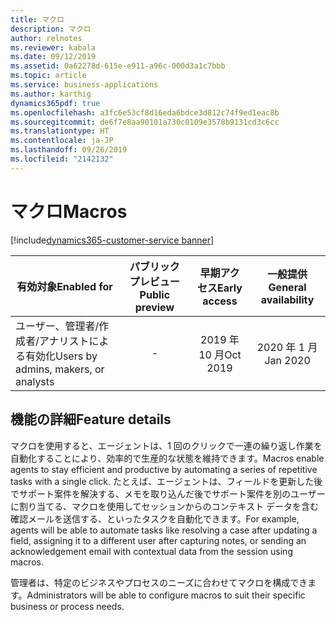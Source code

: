 ```yaml
---
title: マクロ
description: マクロ
author: relnotes
ms.reviewer: kabala
ms.date: 09/12/2019
ms.assetid: 0a62278d-615e-e911-a96c-000d3a1c7bbb
ms.topic: article
ms.service: business-applications
ms.author: karthig
dynamics365pdf: true
ms.openlocfilehash: a3fc6e53cf8d16eda6bdce3d812c74f9ed1eac8b
ms.sourcegitcommit: de6f7e8aa90101a730c0109e3578b9131cd3c6cc
ms.translationtype: HT
ms.contentlocale: ja-JP
ms.lasthandoff: 09/26/2019
ms.locfileid: "2142132"
---
```

# <a name="macros"></a><span data-ttu-id="17c13-103">マクロ</span><span class="sxs-lookup"><span data-stu-id="17c13-103">Macros</span></span>
[!include[dynamics365-customer-service banner](../includes/dynamics365-customer-service.md)]

| <span data-ttu-id="17c13-104">有効対象</span><span class="sxs-lookup"><span data-stu-id="17c13-104">Enabled for</span></span>    |  <span data-ttu-id="17c13-105">パブリック プレビュー</span><span class="sxs-lookup"><span data-stu-id="17c13-105">Public preview</span></span> | <span data-ttu-id="17c13-106">早期アクセス</span><span class="sxs-lookup"><span data-stu-id="17c13-106">Early access</span></span> | <span data-ttu-id="17c13-107">一般提供</span><span class="sxs-lookup"><span data-stu-id="17c13-107">General availability</span></span> | 
| ---------- | :----------: |:----------: |:----------: |
|<span data-ttu-id="17c13-108">ユーザー、管理者/作成者/アナリストによる有効化</span><span class="sxs-lookup"><span data-stu-id="17c13-108">Users by admins, makers, or analysts</span></span>|-|<span data-ttu-id="17c13-109">2019 年 10 月</span><span class="sxs-lookup"><span data-stu-id="17c13-109">Oct 2019</span></span>| <span data-ttu-id="17c13-110">2020 年 1 月</span><span class="sxs-lookup"><span data-stu-id="17c13-110">Jan 2020</span></span>|






## <a name="feature-details"></a><span data-ttu-id="17c13-111">機能の詳細</span><span class="sxs-lookup"><span data-stu-id="17c13-111">Feature details</span></span>
<!--feature detail start -->
<span data-ttu-id="17c13-112">マクロを使用すると、エージェントは、1 回のクリックで一連の繰り返し作業を自動化することにより、効率的で生産的な状態を維持できます。</span><span class="sxs-lookup"><span data-stu-id="17c13-112">Macros enable agents to stay efficient and productive by automating a series of repetitive tasks with a single click.</span></span> <span data-ttu-id="17c13-113">たとえば、エージェントは、フィールドを更新した後でサポート案件を解決する、メモを取り込んだ後でサポート案件を別のユーザーに割り当てる、マクロを使用してセッションからのコンテキスト データを含む確認メールを送信する、といったタスクを自動化できます。</span><span class="sxs-lookup"><span data-stu-id="17c13-113">For example, agents will be able to automate tasks like resolving a case after updating a field, assigning it to a different user after capturing notes, or sending an acknowledgement email with contextual data from the session using macros.</span></span> 

<span data-ttu-id="17c13-114">管理者は、特定のビジネスやプロセスのニーズに合わせてマクロを構成できます。</span><span class="sxs-lookup"><span data-stu-id="17c13-114">Administrators will be able to configure macros to suit their specific business or process needs.</span></span>
<!--feature detail end -->











